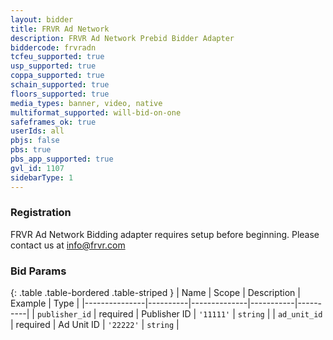 ```yaml
---
layout: bidder
title: FRVR Ad Network
description: FRVR Ad Network Prebid Bidder Adapter
biddercode: frvradn
tcfeu_supported: true
usp_supported: true
coppa_supported: true
schain_supported: true
floors_supported: true
media_types: banner, video, native
multiformat_supported: will-bid-on-one
safeframes_ok: true
userIds: all
pbjs: false
pbs: true
pbs_app_supported: true
gvl_id: 1107
sidebarType: 1
---
```


### Registration

FRVR Ad Network Bidding adapter requires setup before beginning. Please contact us at <info@frvr.com>

### Bid Params

{: .table .table-bordered .table-striped }
| Name          | Scope    | Description  | Example   | Type     |
|---------------|----------|--------------|-----------|----------|
| `publisher_id` | required | Publisher ID | `'11111'` | `string` |
| `ad_unit_id` | required | Ad Unit ID | `'22222'` | `string` |
